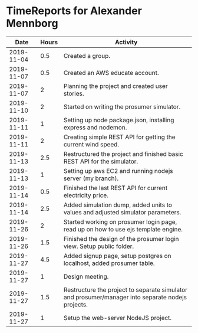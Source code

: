 # TimeReports for Alexander Mennborg

| Date        | Hours   | Activity                                                                                          |
| ----------- | ------- |---------------------------------------------------------------------------------------------------|
| 2019-11-04  | 0.5     | Created a group.                                                                                  |
| 2019-11-07  | 0.5     | Created an AWS educate account.                                                                   |
| 2019-11-07  | 2       | Planning the project and created user stories.                                                    |
| 2019-11-10  | 2       | Started on writing the prosumer simulator.                                                        |
| 2019-11-11  | 1       | Setting up node package.json, installing express and nodemon.                                     |
| 2019-11-11  | 2       | Creating simple REST API for getting the current wind speed.                                      |
| 2019-11-13  | 2.5     | Restructured the project and finished basic REST API for the simulator.                           |
| 2019-11-13  | 1       | Setting up aws EC2 and running nodejs server (my branch).                                         |
| 2019-11-14  | 0.5     | Finished the last REST API for current electricity price.                                         |
| 2019-11-14  | 2.5     | Added simulation dump, added units to values and adjusted simulator parameters.                   |
| 2019-11-26  | 2       | Started working on prosumer login page, read up on how to use ejs template engine.                |
| 2019-11-26  | 1.5     | Finished the design of the prosumer login view. Setup public folder.                              |
| 2019-11-27  | 4.5     | Added signup page, setup postgres on localhost, added prosumer table.                             |
| 2019-11-27  | 1       | Design meeting.                                                                                   |
| 2019-11-27  | 1.5     | Restructure the project to separate simulator and prosumer/manager into separate nodejs projects. |
| 2019-11-27  | 1       | Setup the web-server NodeJS project.                                                              |
